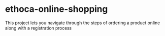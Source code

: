 # ethoca-online-shopping
This project lets you navigate through the steps of ordering a product online along with a registration process
